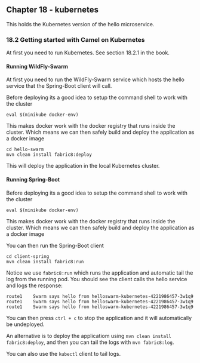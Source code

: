 Chapter 18 - kubernetes
-----------------------

This holds the Kubernetes version of the hello microservice.

### 18.2 Getting started with Camel on Kubernetes

At first you need to run Kubernetes.
See section 18.2.1 in the book.

#### Running WildFly-Swarm

At first you need to run the WildFly-Swarm service which hosts the hello service 
that the Spring-Boot client will call.

Before deploying its a good idea to setup the command shell to work with the cluster

    eval $(minikube docker-env)

This makes docker work with the docker registry that runs inside the cluster.
Which means we can then safely build and deploy the application as a docker image

    cd hello-swarm
    mvn clean install fabric8:deploy

This will deploy the application in the local Kubernetes cluster.

#### Running Spring-Boot    

Before deploying its a good idea to setup the command shell to work with the cluster

    eval $(minikube docker-env)

This makes docker work with the docker registry that runs inside the cluster.
Which means we can then safely build and deploy the application as a docker image

You can then run the Spring-Boot client

    cd client-spring
    mvn clean install fabric8:run

Notice we use `fabric8:run` which runs the application and automatic tail the log from the running
    pod. You should see the client calls the hello service and logs the response:
    
    route1    Swarm says hello from helloswarm-kubernetes-4221986457-3w1q9
    route1    Swarm says hello from helloswarm-kubernetes-4221986457-3w1q9
    route1    Swarm says hello from helloswarm-kubernetes-4221986457-3w1q9
    
You can then press `ctrl + c` to stop the application and it will automatically be undeployed.
    
An alternative is to deploy the applicatiom using `mvn clean install fabric8:deploy`, and then
    you can tail the logs with `mvn fabric8:log`.
    
You can also use the `kubectl` client to tail logs.    
    
